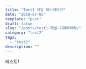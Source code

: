 ```yaml
---
title: "Test1 제발 되라라라라"
date: "2019-07-06"
template: "post"
draft: false
slug: "/posts/test1-제발-되라라라라/"
category: "test2"
tags:
  - "test2"
description: ""
---
```


테스트1